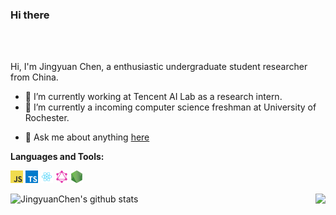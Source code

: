
### Hi there 

<br />
<br />

Hi, I'm Jingyuan Chen, a enthusiastic undergraduate student researcher from China.

- 🔭 I’m currently working at Tencent AI Lab as a research intern.
- 🌱 I’m currently a incoming computer science freshman at University of Rochester.
<!-- -  I’m looking to collaborate on [Github Readme Stats](https://github.com/anuraghazra/github-readme-stats) -->
- 💬 Ask me about anything [here](https://github.com/JingyuanChen1423/JingyuanChen1423/issues)

**Languages and Tools:**  

<code><img height="20" src="https://raw.githubusercontent.com/github/explore/80688e429a7d4ef2fca1e82350fe8e3517d3494d/topics/javascript/javascript.png"></code>
<code><img height="20" src="https://raw.githubusercontent.com/github/explore/80688e429a7d4ef2fca1e82350fe8e3517d3494d/topics/typescript/typescript.png"></code>
<code><img height="20" src="https://raw.githubusercontent.com/github/explore/80688e429a7d4ef2fca1e82350fe8e3517d3494d/topics/react/react.png"></code>
<code><img height="20" src="https://raw.githubusercontent.com/github/explore/5c058a388828bb5fde0bcafd4bc867b5bb3f26f3/topics/graphql/graphql.png"></code>
<code><img height="20" src="https://raw.githubusercontent.com/github/explore/80688e429a7d4ef2fca1e82350fe8e3517d3494d/topics/nodejs/nodejs.png"></code>    



<a href="https://github.com/anuraghazra/github-readme-stats">
  <img align="left" src="https://github-readme-stats.vercel.app/api?username=JingyuanChen1423&show_icons=true&include_all_commits=true&ount_private=true&theme=material-palenight" alt="JingyuanChen's github stats" />
</a>
<a href="https://github.com/anuraghazra/github-readme-stats">
  <img align="Right" src="https://github-readme-stats.vercel.app/api/top-langs/?username=JingyuanChen1423&layout=compact&theme=material-palenight" />
</a>
